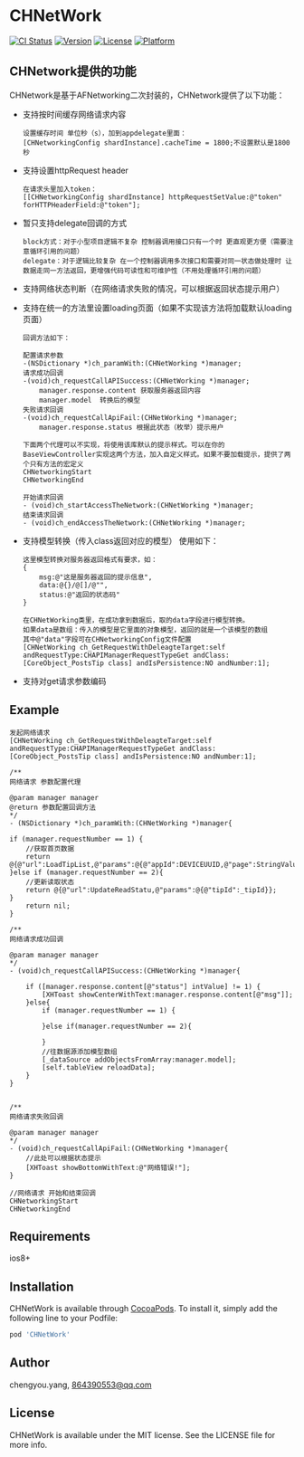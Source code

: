 # CHNetWork

[![CI Status](http://img.shields.io/travis/chengyou.yang/CHNetWork.svg?style=flat)](https://travis-ci.org/chengyou.yang/CHNetWork)
[![Version](https://img.shields.io/cocoapods/v/CHNetWork.svg?style=flat)](http://cocoapods.org/pods/CHNetWork)
[![License](https://img.shields.io/cocoapods/l/CHNetWork.svg?style=flat)](http://cocoapods.org/pods/CHNetWork)
[![Platform](https://img.shields.io/cocoapods/p/CHNetWork.svg?style=flat)](http://cocoapods.org/pods/CHNetWork)

## CHNetwork提供的功能
CHNetwork是基于AFNetworking二次封装的，CHNetwork提供了以下功能：
- 支持按时间缓存网络请求内容
    ```
    设置缓存时间 单位秒（s），加到appdelegate里面：
    [CHNetworkingConfig shardInstance].cacheTime = 1800;不设置默认是1800秒
    ```
- 支持设置httpRequest header
    ```
    在请求头里加入token：
    [[CHNetworkingConfig shardInstance] httpRequestSetValue:@"token" forHTTPHeaderField:@"token"];
    ```
- 暂只支持delegate回调的方式
    ```
    block方式：对于小型项目逻辑不复杂 控制器调用接口只有一个时 更直观更方便（需要注意循环引用的问题）
    delegate：对于逻辑比较复杂 在一个控制器调用多次接口和需要对同一状态做处理时 让数据走同一方法返回，更增强代码可读性和可维护性（不用处理循环引用的问题）
    ```
- 支持网络状态判断（在网络请求失败的情况，可以根据返回状态提示用户）
- 支持在统一的方法里设置loading页面（如果不实现该方法将加载默认loading页面）
    ```
    回调方法如下：

    配置请求参数
    -(NSDictionary *)ch_paramWith:(CHNetWorking *)manager;
    请求成功回调
    -(void)ch_requestCallAPISuccess:(CHNetWorking *)manager;
        manager.response.content 获取服务器返回内容
        manager.model  转换后的模型
    失败请求回调
    -(void)ch_requestCallApiFail:(CHNetWorking *)manager;
        manager.response.status 根据此状态（枚举）提示用户
    
    下面两个代理可以不实现，将使用该库默认的提示样式。可以在你的BaseViewController实现这两个方法，加入自定义样式。如果不要加载提示，提供了两个只有方法的宏定义  
    CHNetworkingStart  
    CHNetworkingEnd

    开始请求回调
    - (void)ch_startAccessTheNetwork:(CHNetWorking *)manager;
    结束请求回调
    - (void)ch_endAccessTheNetwork:(CHNetWorking *)manager;
    ```
- 支持模型转换（传入class返回对应的模型）
    使用如下：
    ```
    这里模型转换对服务器返回格式有要求，如：
    {
        msg:@"这是服务器返回的提示信息",
        data:@{}/@[]/@"",
        status:@"返回的状态码"
    }

    在CHNetWorking类里，在成功拿到数据后，取的data字段进行模型转换。
    如果data是数组：传入的模型是它里面的对象模型，返回的就是一个该模型的数组
    其中@"data"字段可在CHNetworkingConfig文件配置
    [CHNetWorking ch_GetRequestWithDeleagteTarget:self andRequestType:CHAPIManagerRequestTypeGet andClass:[CoreObject_PostsTip class] andIsPersistence:NO andNumber:1];
    ```

- 支持对get请求参数编码
## Example
```
发起网络请求
[CHNetWorking ch_GetRequestWithDeleagteTarget:self andRequestType:CHAPIManagerRequestTypeGet andClass:[CoreObject_PostsTip class] andIsPersistence:NO andNumber:1];

/**
网络请求 参数配置代理

@param manager manager
@return 参数配置回调方法
*/
- (NSDictionary *)ch_paramWith:(CHNetWorking *)manager{

if (manager.requestNumber == 1) {
    //获取首页数据
    return @{@"url":LoadTipList,@"params":@{@"appId":DEVICEUUID,@"page":StringValue(_startIndex),@"rows":StringValue(_pageSize)}};
}else if (manager.requestNumber == 2){
    //更新读取状态
    return @{@"url":UpdateReadStatu,@"params":@{@"tipId":_tipId}};
}
    return nil;
}

/**
网络请求成功回调

@param manager manager
*/
- (void)ch_requestCallAPISuccess:(CHNetWorking *)manager{

    if ([manager.response.content[@"status"] intValue] != 1) {
        [XHToast showCenterWithText:manager.response.content[@"msg"]];
    }else{
        if (manager.requestNumber == 1) {
            
        }else if(manager.requestNumber == 2){
            
        }
        //往数据源添加模型数组
        [_dataSource addObjectsFromArray:manager.model];
        [self.tableView reloadData];
    }
}


/**
网络请求失败回调

@param manager manager
*/
- (void)ch_requestCallApiFail:(CHNetWorking *)manager{
    //此处可以根据状态提示
    [XHToast showBottomWithText:@"网络错误!"];
}

//网络请求 开始和结束回调
CHNetworkingStart  
CHNetworkingEnd

```

## Requirements

ios8+

## Installation

CHNetWork is available through [CocoaPods](http://cocoapods.org). To install
it, simply add the following line to your Podfile:

```ruby
pod 'CHNetWork'
```

## Author

chengyou.yang, 864390553@qq.com

## License

CHNetWork is available under the MIT license. See the LICENSE file for more info.
